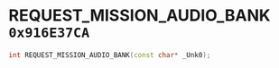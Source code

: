 # REQUEST_MISSION_AUDIO_BANK `0x916E37CA`

```cpp
int REQUEST_MISSION_AUDIO_BANK(const char* _Unk0);
```